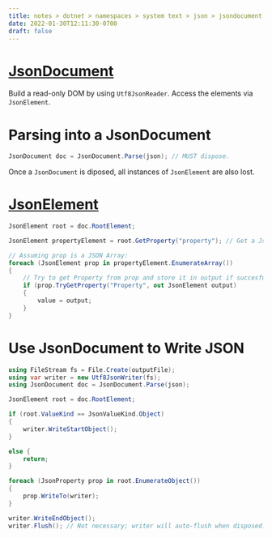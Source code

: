 ```yaml
---
title: notes > dotnet > namespaces > system text > json > jsondocument and jsonelement
date: 2022-01-30T12:11:30-0700
draft: false
---
```

# [JsonDocument](https://docs.microsoft.com/en-us/dotnet/api/system.text.json.jsondocument?view=net-6.0)
Build a read-only DOM by using `Utf8JsonReader`. Access the elements via `JsonElement`.

# Parsing into a JsonDocument
```cs
JsonDocument doc = JsonDocument.Parse(json); // MUST dispose.
```
Once a `JsonDocument` is diposed, all instances of `JsonElement` are also lost.

# [JsonElement](https://docs.microsoft.com/en-us/dotnet/api/system.text.json.jsonelement?view=net-6.0)
```cs
JsonElement root = doc.RootElement;

JsonElement propertyElement = root.GetProperty("property"); // Get a JsonElement of property.

// Assuming prop is a JSON Array:
foreach (JsonElement prop in propertyElement.EnumerateArray()) 
{
    // Try to get Property from prop and store it in output if succesful:
    if (prop.TryGetProperty("Property", out JsonElement output) 
    {
        value = output;
    }
}
```
# Use JsonDocument to Write JSON
```cs
using FileStream fs = File.Create(outputFile);
using var writer = new Utf8JsonWriter(fs);
using JsonDocument doc = JsonDocument.Parse(json);

JsonElement root = doc.RootElement;

if (root.ValueKind == JsonValueKind.Object) 
{
    writer.WriteStartObject();
}

else { 
    return; 
}

foreach (JsonProperty prop in root.EnumerateObject()) 
{
    prop.WriteTo(writer);
}

writer.WriteEndObject();
writer.Flush(); // Not necessary; writer will auto-flush when disposed.
```
